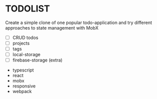 # TODOLIST

Create a simple clone of one popular todo-application and try different approaches to state management with MobX

* [ ] CRUD todos
* [ ] projects
* [ ] tags
* [ ] local-storage
* [ ] firebase-storage (extra)

- typescript
- react
- mobx
- responsive
- webpack
